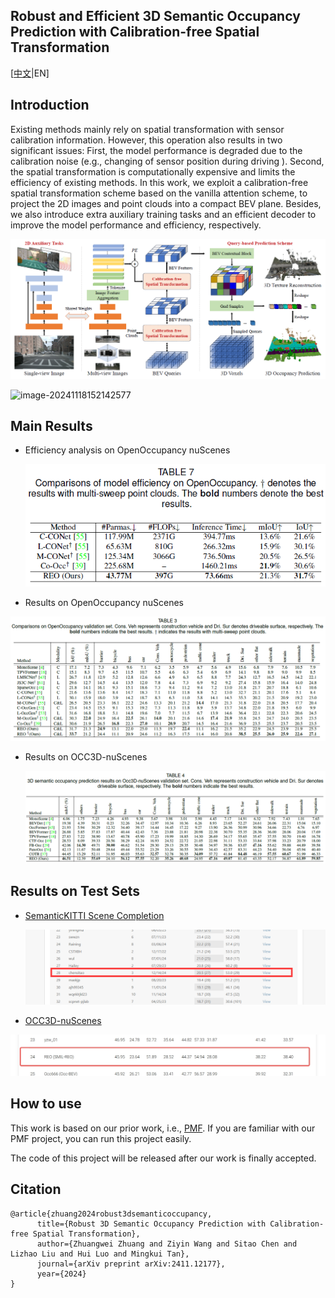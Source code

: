 ## Robust and Efficient 3D Semantic Occupancy Prediction with Calibration-free Spatial Transformation

[[中文](./README.md)|EN]

## Introduction

Existing methods mainly rely on spatial transformation with sensor calibration information. However, this operation also results in two significant issues: First, the model performance is degraded due to the calibration noise (e.g., changing of sensor position during driving ). Second, the spatial transformation is computationally expensive and limits the efficiency of existing methods. In this work, we exploit a calibration-free spatial transformation scheme based on the vanilla attention scheme, to project the 2D images and point clouds into a compact BEV plane. Besides, we also introduce extra auxiliary training tasks and an efficient decoder to improve the model performance and efficiency, respectively.

![image-20241118152142577](./asset/image-20241118152142577.png)

![image-20241118152142577](./asset/reo-smk-results.gif)

## Main Results

- Efficiency analysis on OpenOccupancy nuScenes

  ![image-20241118152418778](./asset/image-20241118152418778.png)

- Results on OpenOccupancy nuScenes 

![image-20241118152243189](./asset/image-20241118152243189.png)

- Results on OCC3D-nuScenes

  ![image-20241118152315972](./asset/image-20241118152315972.png)

## Results on Test Sets

- [SemanticKITTI Scene Completion](https://codalab.lisn.upsaclay.fr/my/competition/submission/869748/detailed_results/)

  ![image-20250103163319139](./asset/image-20250103163319139.png)

- [OCC3D-nuScenes](https://eval.ai/web/challenges/challenge-page/2045/leaderboard/4838) 

![img_v3_02i6_aa614cbb-0128-43ea-9822-6af651c45adg](./asset/img_v3_02i6_aa614cbb-0128-43ea-9822-6af651c45adg.jpg)


## How to use

This work is based on our prior work, i.e., [PMF](https://github.com/ICEORY/PMF). If you are familiar with our PMF project, you can run this project easily.

The code of this project will be released after our work is finally accepted.

## Citation

```
@article{zhuang2024robust3dsemanticoccupancy,
      title={Robust 3D Semantic Occupancy Prediction with Calibration-free Spatial Transformation}, 
      author={Zhuangwei Zhuang and Ziyin Wang and Sitao Chen and Lizhao Liu and Hui Luo and Mingkui Tan},
      journal={arXiv preprint arXiv:2411.12177},
      year={2024}
}
```

